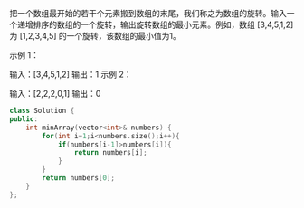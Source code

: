 把一个数组最开始的若干个元素搬到数组的末尾，我们称之为数组的旋转。输入一个递增排序的数组的一个旋转，输出旋转数组的最小元素。例如，数组 [3,4,5,1,2] 为 [1,2,3,4,5] 的一个旋转，该数组的最小值为1。  

示例 1：

输入：[3,4,5,1,2]
输出：1
示例 2：

输入：[2,2,2,0,1]
输出：0

```cpp
class Solution {
public:
    int minArray(vector<int>& numbers) {
        for(int i=1;i<numbers.size();i++){
            if(numbers[i-1]>numbers[i]){
                return numbers[i];
            }
        }
        return numbers[0];
    }
};
```

